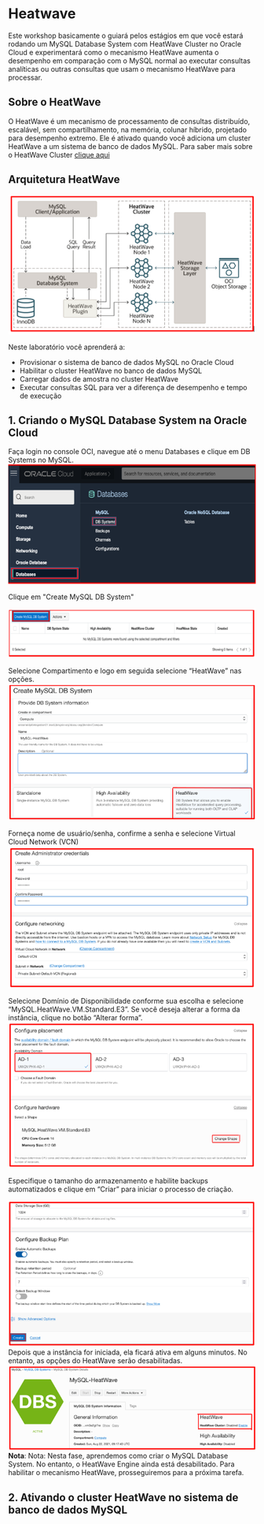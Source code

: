 # Heatwave

Este workshop basicamente o guiará pelos estágios em que você estará rodando um MySQL Database System com HeatWave Cluster no Oracle Cloud e experimentará como o mecanismo HeatWave aumenta o desempenho em comparação com o MySQL normal ao executar consultas analíticas ou outras consultas que usam o mecanismo HeatWave para processar.

## Sobre o HeatWave
O HeatWave é um mecanismo de processamento de consultas distribuído, escalável, sem compartilhamento, na memória, colunar híbrido, projetado para desempenho extremo. Ele é ativado quando você adiciona um cluster HeatWave a um sistema de banco de dados MySQL. Para saber mais sobre o HeatWave Cluster [clique aqui](https://dev.mysql.com/doc/heatwave/en/heatwave-introduction.html)

##  Arquitetura HeatWave
![_](./Images/heatwave_architecture.PNG)

Neste laboratório você aprenderá a:
 - Provisionar o sistema de banco de dados MySQL no Oracle Cloud
 - Habilitar o cluster HeatWave no banco de dados MySQL
 - Carregar dados de amostra no cluster HeatWave
 - Executar consultas SQL para ver a diferença de desempenho e tempo de execução

## 1. Criando o  MySQL Database System na Oracle Cloud

Faça login no console OCI, navegue até o menu Databases e clique em DB Systems no MySQL.
![_](./Images/IMG_001.PNG)

Clique em "Create MySQL DB System"

![_](./Images/IMG_002.PNG)

Selecione Compartimento e logo em seguida selecione “HeatWave” nas opções.
![_](./Images/IMG_003.PNG)

Forneça nome de usuário/senha, confirme a senha e selecione Virtual Cloud Network (VCN)
![_](./Images/IMG_004.PNG)

Selecione Domínio de Disponibilidade conforme sua escolha e selecione “MySQL.HeatWave.VM.Standard.E3”. Se você deseja alterar a forma da instância, clique no botão “Alterar forma”.
![_](./Images/IMG_005.PNG)

Especifique o tamanho do armazenamento e habilite backups automatizados e clique em “Criar” para iniciar o processo de criação.

![_](./Images/IMG_006.PNG)
Depois que a instância for iniciada, ela ficará ativa em alguns minutos. No entanto, as opções do HeatWave serão desabilitadas.
![_](./Images/IMG_007.PNG)
**Nota**: Nota: Nesta fase, aprendemos como criar o MySQL Database System. No entanto, o HeatWave Engine ainda está desabilitado. Para habilitar o mecanismo HeatWave, prosseguiremos para a próxima tarefa.

## 2. Ativando o cluster HeatWave no sistema de banco de dados MySQL